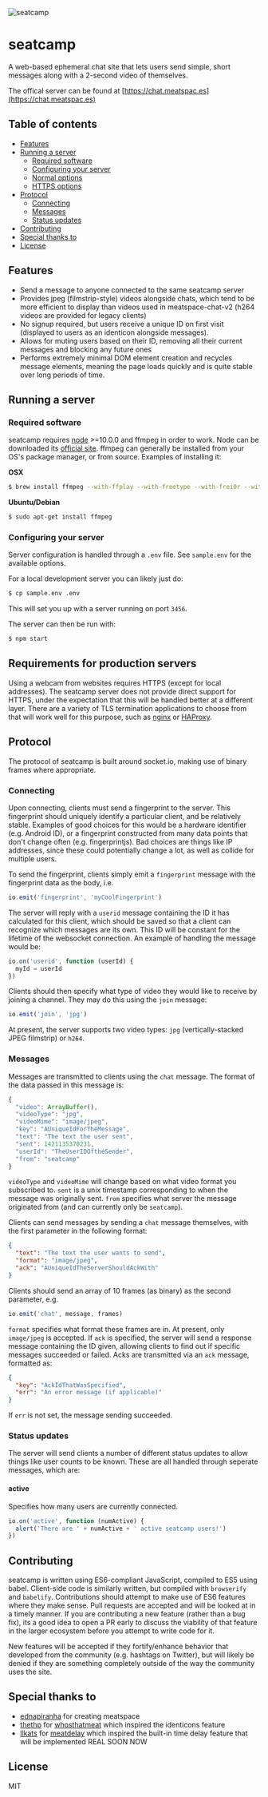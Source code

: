 ![seatcamp](https://github.com/tec27/seatcamp/blob/master/icon/icon-256.png)

# seatcamp

A web-based ephemeral chat site that lets users send simple, short messages
along with a 2-second video of themselves.

The offical server can be found at [https://chat.meatspac.es](https://chat.meatspac.es)

## Table of contents

- [Features](#features)
- [Running a server](#running-a-server)
  - [Required software](#required-software)
  - [Configuring your server](#configuring-your-server)
  - [Normal options](#normal-options)
  - [HTTPS options](#https-options-all-must-be-specified-if-you-want-to-use-https)
- [Protocol](#protocol)
  - [Connecting](#connecting)
  - [Messages](#messages)
  - [Status updates](#status-updates)
- [Contributing](#contributing)
- [Special thanks to](#special-thanks-to)
- [License](#license)

## Features

- Send a message to anyone connected to the same seatcamp server
- Provides jpeg (filmstrip-style) videos alongside chats, which tend to be
  more efficient to display than videos used in meatspace-chat-v2 (h264
  videos are provided for legacy clients)
- No signup required, but users receive a unique ID on first visit (displayed
  to users as an identicon alongside messages).
- Allows for muting users based on their ID, removing all their current
  messages and blocking any future ones
- Performs extremely minimal DOM element creation and recycles message
  elements, meaning the page loads quickly and is quite stable over long
  periods of time.

## Running a server

### Required software

seatcamp requires [node](https://nodejs.org) >=10.0.0 and ffmpeg in order to
work. Node can be downloaded its [official site](https://nodejs.org). ffmpeg can
generally be installed from your OS's package manager, or from source.
Examples of installing it:

**OSX**

```bash
$ brew install ffmpeg --with-ffplay --with-freetype --with-frei0r --with-libass --with-libvorbis --with-libvpx --with-opencore-amr --with-openjpeg --with-opus --with-theora --with-tools
```

**Ubuntu/Debian**

```bash
$ sudo apt-get install ffmpeg
```

### Configuring your server

Server configuration is handled through a `.env` file. See `sample.env` for the available options.

For a local development server you can likely just do:

```bash
$ cp sample.env .env
```

This will set you up with a server running on port `3456`.

The server can then be run with:

```bash
$ npm start
```

## Requirements for production servers

Using a webcam from websites requires HTTPS (except for local addresses). The
seatcamp server does not provide direct support for HTTPS, under the expectation
that this will be handled better at a different layer. There are a variety of
TLS termination applications to choose from that will work well for this
purpose, such as [nginx](https://nginx.org/) or
[HAProxy](http://www.haproxy.org/).

## Protocol

The protocol of seatcamp is built around socket.io, making use of binary frames where appropriate.

### Connecting

Upon connecting, clients must send a fingerprint to the server. This fingerprint should uniquely
identify a particular client, and be relatively stable. Examples of good choices for this would be
a hardware identifier (e.g. Android ID), or a fingerprint constructed from many data points that
don't change often (e.g. fingerprintjs). Bad choices are things like IP addresses, since these could
potentially change a lot, as well as collide for multiple users.

To send the fingerprint, clients simply emit a `fingerprint` message with the fingerprint data as
the body, i.e.

```javascript
io.emit('fingerprint', 'myCoolFingerprint')
```

The server will reply with a `userid` message containing the ID it has calculated for this client,
which should be saved so that a client can recognize which messages are its own. This ID will be
constant for the lifetime of the websocket connection. An example of handling the message would be:

```javascript
io.on('userid', function (userId) {
  myId = userId
})
```

Clients should then specify what type of video they would like to receive by joining a channel. They
may do this using the `join` message:

```javascript
io.emit('join', 'jpg')
```

At present, the server supports two video types: `jpg` (vertically-stacked JPEG filmstrip) or
`h264`.

### Messages

Messages are transmitted to clients using the `chat` message. The format of the data passed in this
message is:

```javascript
{
  "video": ArrayBuffer(),
  "videoType": "jpg",
  "videoMime": "image/jpeg",
  "key": "AUniqueIdForTheMessage",
  "text": "The text the user sent",
  "sent": 1421135370231,
  "userId": "TheUserIDOftheSender",
  "from": "seatcamp"
}
```

`videoType` and `videoMime` will change based on what video format you subscribed to. `sent` is a
unix timestamp corresponding to when the message was originally sent. `from` specifies what server
the message originated from (and can currently only be `seatcamp`).

Clients can send messages by sending a `chat` message themselves, with the first parameter in the
following format:

```json
{
  "text": "The text the user wants to send",
  "format": "image/jpeg",
  "ack": "AUniqueIdTheServerShouldAckWith"
}
```

Clients should send an array of 10 frames (as binary) as the second parameter, e.g.

```javascript
io.emit('chat', message, frames)
```

`format` specifies what format these frames are in. At present, only `image/jpeg` is accepted. If
`ack` is specified, the server will send a response message containing the ID given, allowing
clients to find out if specific messages succeeded or failed. Acks are transmitted via an `ack`
message, formatted as:

```json
{
  "key": "AckIdThatWasSpecified",
  "err": "An error message (if applicable)"
}
```

If `err` is not set, the message sending succeeded.

### Status updates

The server will send clients a number of different status updates to allow things like user counts
to be known. These are all handled through seperate messages, which are:

#### active

Specifies how many users are currently connected.

```javascript
io.on('active', function (numActive) {
  alert('There are ' + numActive + ' active seatcamp users!')
})
```

## Contributing

seatcamp is written using ES6-compliant JavaScript, compiled to ES5 using babel. Client-side code
is similarly written, but compiled with `browserify` and `babelify`. Contributions should attempt to
make use of ES6 features where they make sense. Pull requests are accepted and will be looked at in
a timely manner. If you are contributing a new feature (rather than a bug fix), its a good idea to
open a PR early to discuss the viability of that feature in the larger ecosystem before you attempt
to write code for it.

New features will be accepted if they fortify/enhance behavior that developed from the community
(e.g. hashtags on Twitter), but will likely be denied if they are something completely outside of
the way the community uses the site.

## Special thanks to

- [ednapiranha](https://github.com/ednapiranha) for creating meatspace
- [thethp](https://github.com/thethp) for [whosthatmeat](https://github.com/thethp/whosthatmeat)
  which inspired the identicons feature
- [llkats](https://github.com/llkats) for [meatdelay](https://github.com/llkats/meatdelay) which
  inspired the built-in time delay feature that will be implemented REAL SOON NOW

## License

MIT
